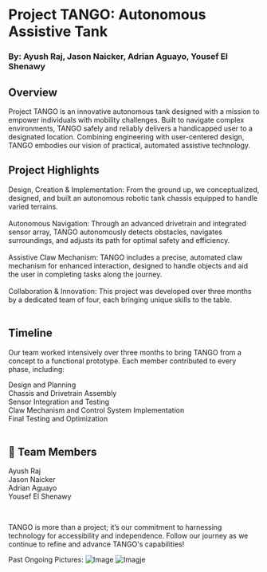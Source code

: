 
# Project TANGO: Autonomous Assistive Tank <br/>
### By: Ayush Raj, Jason Naicker, Adrian Aguayo, Yousef El Shenawy
 

## Overview <br/>
Project TANGO is an innovative autonomous tank designed with a mission to empower individuals with mobility challenges. Built to navigate complex environments, TANGO safely and reliably delivers a handicapped user to a designated location. Combining engineering with user-centered design, TANGO embodies our vision of practical, automated assistive technology.<br/>

## Project Highlights<br/>
Design, Creation & Implementation: From the ground up, we conceptualized, designed, and built an autonomous robotic tank chassis equipped to handle varied terrains.<br/><br/>
Autonomous Navigation: Through an advanced drivetrain and integrated sensor array, TANGO autonomously detects obstacles, navigates surroundings, and adjusts its path for optimal safety and efficiency.<br/><br/>
Assistive Claw Mechanism: TANGO includes a precise, automated claw mechanism for enhanced interaction, designed to handle objects and aid the user in completing tasks along the journey.<br/><br/>
Collaboration & Innovation: This project was developed over three months by a dedicated team of four, each bringing unique skills to the table.<br/><br/>

## Timeline<br/>
Our team worked intensively over three months to bring TANGO from a concept to a functional prototype. Each member contributed to every phase, including:<br/>

Design and Planning<br/>
Chassis and Drivetrain Assembly<br/>
Sensor Integration and Testing<br/>
Claw Mechanism and Control System Implementation<br/>
Final Testing and Optimization<br/>
<br/>

## 🌟 Team Members<br/>
Ayush Raj<br/>
Jason Naicker<br/>
Adrian Aguayo<br/>
Yousef El Shenawy<br/>

<br/>

TANGO is more than a project; it’s our commitment to harnessing technology for accessibility and independence. Follow our journey as we continue to refine and advance TANGO's capabilities!

Past Ongoing Pictures:
![Image](https://github.com/user-attachments/assets/04edd006-c0ae-4730-affb-795bcc77e258)
![Imagje](https://github.com/user-attachments/assets/a1a9b3a4-ed85-401e-82c9-f8d998cd83d4)
